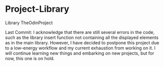 # Project-Library
Library TheOdinProject


Last Commit: I acknowledge that there are still several errors in the code, such as the library insert function not containing all the displayed elements as in the main library. However, I have decided to postpone this project due to a low-energy workflow and my current exhaustion from working on it. I will continue learning new things and embarking on new projects, but for now, this one is on hold.
